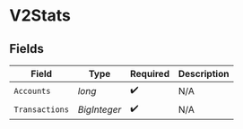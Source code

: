 # V2Stats


## Fields

| Field              | Type               | Required           | Description        |
| ------------------ | ------------------ | ------------------ | ------------------ |
| `Accounts`         | *long*             | :heavy_check_mark: | N/A                |
| `Transactions`     | *BigInteger*       | :heavy_check_mark: | N/A                |